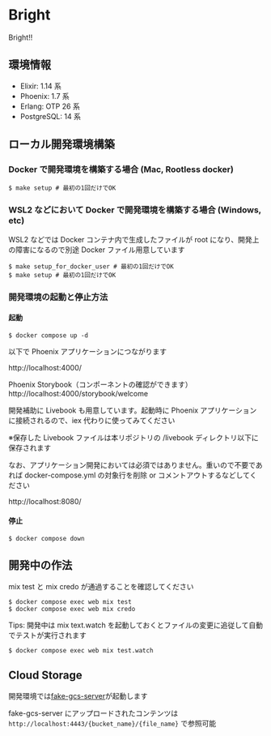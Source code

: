 # Bright

Bright!!

## 環境情報

- Elixir: 1.14 系
- Phoenix: 1.7 系
- Erlang: OTP 26 系
- PostgreSQL: 14 系

## ローカル開発環境構築

### Docker で開発環境を構築する場合 (Mac, Rootless docker)

```
$ make setup # 最初の1回だけでOK
```

### WSL2 などにおいて Docker で開発環境を構築する場合 (Windows, etc)

WSL2 などでは Docker コンテナ内で生成したファイルが root になり、開発上の障害になるので別途 Docker ファイル用意しています

```
$ make setup_for_docker_user # 最初の1回だけでOK
$ make setup # 最初の1回だけでOK
```

### 開発環境の起動と停止方法

#### 起動

```
$ docker compose up -d
```

以下で Phoenix アプリケーションにつながります

http://localhost:4000/


Phoenix Storybook（コンポーネントの確認ができます）
http://localhost:4000/storybook/welcome

開発補助に Livebook も用意しています。起動時に Phoenix アプリケーションに接続されるので、iex 代わりに使ってみてください

※保存した Livebook ファイルは本リポジトリの /livebook ディレクトリ以下に保存されます

なお、アプリケーション開発においては必須ではありません。重いので不要であれば docker-compose.yml の対象行を削除 or コメントアウトするなどしてください

http://localhost:8080/

#### 停止

```
$ docker compose down
```

## 開発中の作法

mix test と mix credo が通過することを確認してください

```
$ docker compose exec web mix test
$ docker compose exec web mix credo
```

Tips: 開発中は mix text.watch を起動しておくとファイルの変更に追従して自動でテストが実行されます

```
$ docker compose exec web mix test.watch
```

## Cloud Storage

開発環境では[fake-gcs-server](https://github.com/fsouza/fake-gcs-server)が起動します

fake-gcs-server にアップロードされたコンテンツは`http://localhost:4443/{bucket_name}/{file_name}` で参照可能
